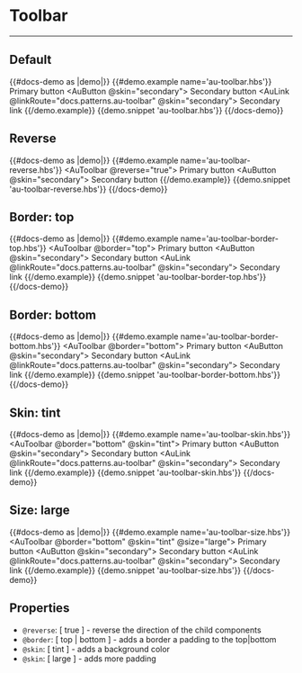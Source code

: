 # Toolbar

---

## Default

{{#docs-demo as |demo|}}
  {{#demo.example name='au-toolbar.hbs'}}
    <AuToolbar>
      <AuToolbarGroup>
        <AuButton>
          Primary button
        </AuButton>
        <AuButton @skin="secondary">
          Secondary button
        </AuButton>
      </AuToolbarGroup>
      <AuLink @linkRoute="docs.patterns.au-toolbar" @skin="secondary">
        Secondary link
      </AuLink>
    </AuToolbar>
  {{/demo.example}}
  {{demo.snippet 'au-toolbar.hbs'}}
{{/docs-demo}}

## Reverse

{{#docs-demo as |demo|}}
  {{#demo.example name='au-toolbar-reverse.hbs'}}
    <AuToolbar @reverse="true">
      <AuToolbarGroup>
        <AuButton>
          Primary button
        </AuButton>
        <AuButton @skin="secondary">
          Secondary button
        </AuButton>
      </AuToolbarGroup>
    </AuToolbar>
  {{/demo.example}}
  {{demo.snippet 'au-toolbar-reverse.hbs'}}
{{/docs-demo}}

## Border: top

{{#docs-demo as |demo|}}
  {{#demo.example name='au-toolbar-border-top.hbs'}}
    <AuToolbar @border="top">
      <AuToolbarGroup>
        <AuButton>
          Primary button
        </AuButton>
        <AuButton @skin="secondary">
          Secondary button
        </AuButton>
      </AuToolbarGroup>
      <AuLink @linkRoute="docs.patterns.au-toolbar" @skin="secondary">
        Secondary link
      </AuLink>
    </AuToolbar>
  {{/demo.example}}
  {{demo.snippet 'au-toolbar-border-top.hbs'}}
{{/docs-demo}}

## Border: bottom

{{#docs-demo as |demo|}}
  {{#demo.example name='au-toolbar-border-bottom.hbs'}}
    <AuToolbar @border="bottom">
      <AuToolbarGroup>
        <AuButton>
          Primary button
        </AuButton>
        <AuButton @skin="secondary">
          Secondary button
        </AuButton>
      </AuToolbarGroup>
      <AuLink @linkRoute="docs.patterns.au-toolbar" @skin="secondary">
        Secondary link
      </AuLink>
    </AuToolbar>
  {{/demo.example}}
  {{demo.snippet 'au-toolbar-border-bottom.hbs'}}
{{/docs-demo}}

## Skin: tint

{{#docs-demo as |demo|}}
  {{#demo.example name='au-toolbar-skin.hbs'}}
    <AuToolbar @border="bottom" @skin="tint">
      <AuToolbarGroup>
        <AuButton>
          Primary button
        </AuButton>
        <AuButton @skin="secondary">
          Secondary button
        </AuButton>
      </AuToolbarGroup>
      <AuLink @linkRoute="docs.patterns.au-toolbar" @skin="secondary">
        Secondary link
      </AuLink>
    </AuToolbar>
  {{/demo.example}}
  {{demo.snippet 'au-toolbar-skin.hbs'}}
{{/docs-demo}}

## Size: large

{{#docs-demo as |demo|}}
  {{#demo.example name='au-toolbar-size.hbs'}}
    <AuToolbar @border="bottom" @skin="tint" @size="large">
      <AuToolbarGroup>
        <AuButton>
          Primary button
        </AuButton>
        <AuButton @skin="secondary">
          Secondary button
        </AuButton>
      </AuToolbarGroup>
      <AuLink @linkRoute="docs.patterns.au-toolbar" @skin="secondary">
        Secondary link
      </AuLink>
    </AuToolbar>
  {{/demo.example}}
  {{demo.snippet 'au-toolbar-size.hbs'}}
{{/docs-demo}}

## Properties
- `@reverse`: [ true ] - reverse the direction of the child components
- `@border`: [ top | bottom ] - adds a border a padding to the top|bottom
- `@skin`: [ tint ] - adds a background color
- `@skin`: [ large ] - adds more padding
